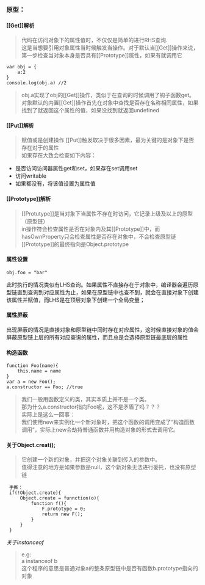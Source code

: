 ### 原型：
#### [[Get]]解析
> 代码在访问对象下的属性值时，不仅仅是简单的进行RHS查询.<br>
这是当想要引用对象属性当时候触发当操作。对于默认当[[Get]]操作来说，第一步检查当对象本身是否具有[[Prototype]]属性，如果有就调用它
```
var obj = {
    a:2
}
console.log(obj.a) //2
```
> obj.a实现了obj的[[Get]]操作，类似于在查询的时候调用了钩子函数get。<br>对象默认的内置[[Get]]操作首先在对象中查找是否存在名称相同属性，如果找到了就返回这个属性的值，如果没找到就返回undefined

#### [[Put]]解析
>赋值或是创建操作 [[Put]]触发取决于很多因素，最为关键的是对象下是否存在对于的属性<br>如果存在大致会检查如下内容：<br>
* 是否访问访问器属性get和set，如果存在set调用set
* 访问writable
* 如果都没有，将该值设置为属性值


#### [[Prototype]]解析
> [[Protutype]]是当对象下当属性不存在时访问，它记录上级及以上的原型（原型链）<br>
in操作符会检查属性是否在对象内及其[[Prototype]]中，而hasOwnProperty只会检查属性是否存在对象中，不会检查原型链<br>[[Prototype]]的最终指向是Object.prototype

#### 属性设置<br>

```
obj.foo = "bar"
```
此时执行的情况类似有LHS查询。如果属性不直接存在于对象中，编译器会遍历原型链直到查询到对应属性为止，如果在原型链中也查不到，就会在直接对象下创建该属性并赋值，而LHS是在顶层对象下创建一个全局变量；

#### 属性屏蔽
出现屏蔽的情况是直接对象和原型链中同时存在对应属性，这时候直接对象的值会屏蔽原型链上层的所有对应查询的属性，而且总是会选择原型链最底层的属性


#### 构造函数
```
function Foo(name){
    this.name = name
}
var a = new Foo();
a.constructor == Foo; //true
```
> 我们一般用函数定义的类，其实本质上并不是一个类。<br>
那为什么a.constructor指向Foo呢，这不是矛盾了吗？？？<br>
实际上是这么一回事：<br>
我们使用new来实例化一个新对象时，把这个函数的调用变成了“构造函数调用”，实际上new会劫持普通函数并用构造对象的形式去调用它。

#### 关于Object.creat();
> 它创建一个新的对象，并把这个对象关联到传入的参数中。<br>
值得注意的地方是如果参数是null，这个新对象无法进行委托，也没有原型链
```
 手撕：
 if(!Object.create){
     Object.create = funnction(o){
         function f(){
             F.prototype = 0;
             return new F();
         }
     }
 }
```

*关于instanceof*
> e.g:<br>
a instanceof b<br>
这个程序的意思是普通对象a的整条原型链中是否有函数b.prototype指向的对象